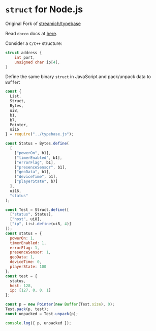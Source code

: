 # `struct` for Node.js

Original Fork of [streamich/typebase](https://github.com/streamich/typebase#readme)

Read `docco` docs at [here](https://jfamousket.github.io/meshle-typebase/).

Consider a `C/C++` structure:

```c
struct address {
    int port,
    unsigned char ip[4],
}
```

Define the same binary `struct` in JavaScript and pack/unpack data to `Buffer`:

```js
const {
  List,
  Struct,
  Bytes,
  ui8,
  b1,
  b7,
  Pointer,
  ui16
} = require("../typebase.js");

const Status = Bytes.define(
  [
    ["powerOn", b1],
    ["timerEnabled", b1],
    ["errorFlag", b1],
    ["presenceSensor", b1],
    ["geoData", b1],
    ["deviceTime", b1],
    ["playerState", b7]
  ],
  ui16,
  "status"
);

const Test = Struct.define([
  ["status", Status],
  ["host", ui8],
  ["ip", List.define(ui8, 4)]
]);
const status = {
  powerOn: 1,
  timerEnabled: 1,
  errorFlag: 1,
  presenceSensor: 1,
  geoData: 1,
  deviceTime: 0,
  playerState: 100
};
const test = {
  status,
  host: 128,
  ip: [127, 0, 0, 1]
};

const p = new Pointer(new Buffer(Test.size), 0);
Test.pack(p, test);
const unpacked = Test.unpack(p);

console.log({ p, unpacked });
```
